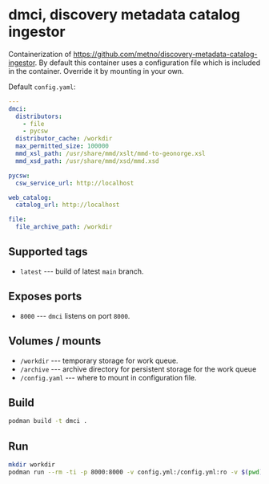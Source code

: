 # dmci, discovery metadata catalog ingestor

Containerization of https://github.com/metno/discovery-metadata-catalog-ingestor. By default this container uses a configuration file which is included in the container. Override it by mounting in your own.

Default `config.yaml`:

```yaml
---
dmci:
  distributors:
    - file
    - pycsw
  distributor_cache: /workdir
  max_permitted_size: 100000
  mmd_xsl_path: /usr/share/mmd/xslt/mmd-to-geonorge.xsl
  mmd_xsd_path: /usr/share/mmd/xsd/mmd.xsd

pycsw:
  csw_service_url: http://localhost

web_catalog:
  catalog_url: http://localhost

file:
  file_archive_path: /workdir
```

## Supported tags

* `latest` --- build of latest `main` branch.

## Exposes ports

* `8000` --- `dmci` listens on port `8000`.

## Volumes / mounts

* `/workdir` --- temporary storage for work queue.
* `/archive` --- archive directory for persistent storage for the work queue
* `/config.yaml` --- where to mount in configuration file.

## Build

```bash
podman build -t dmci .
```

## Run

```bash
mkdir workdir
podman run --rm -ti -p 8000:8000 -v config.yml:/config.yml:ro -v $(pwd)/workdir:/workdir localhost/dmci:latest
```
